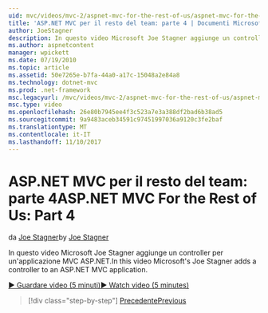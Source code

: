 ```yaml
---
uid: mvc/videos/mvc-2/aspnet-mvc-for-the-rest-of-us/aspnet-mvc-for-the-rest-of-us-part-4
title: 'ASP.NET MVC per il resto del team: parte 4 | Documenti Microsoft'
author: JoeStagner
description: In questo video Microsoft Joe Stagner aggiunge un controller per un'applicazione MVC ASP.NET.
ms.author: aspnetcontent
manager: wpickett
ms.date: 07/19/2010
ms.topic: article
ms.assetid: 50e7265e-b7fa-44a0-a17c-15048a2e84a8
ms.technology: dotnet-mvc
ms.prod: .net-framework
msc.legacyurl: /mvc/videos/mvc-2/aspnet-mvc-for-the-rest-of-us/aspnet-mvc-for-the-rest-of-us-part-4
msc.type: video
ms.openlocfilehash: 26e80b7945ee4f3c523a7e3a388df2bad6b38ad5
ms.sourcegitcommit: 9a9483aceb34591c97451997036a9120c3fe2baf
ms.translationtype: MT
ms.contentlocale: it-IT
ms.lasthandoff: 11/10/2017
---
```

<a name="aspnet-mvc-for-the-rest-of-us-part-4"></a><span data-ttu-id="d223a-103">ASP.NET MVC per il resto del team: parte 4</span><span class="sxs-lookup"><span data-stu-id="d223a-103">ASP.NET MVC For the Rest of Us: Part 4</span></span>
====================
<span data-ttu-id="d223a-104">da [Joe Stagner](https://github.com/JoeStagner)</span><span class="sxs-lookup"><span data-stu-id="d223a-104">by [Joe Stagner](https://github.com/JoeStagner)</span></span>

<span data-ttu-id="d223a-105">In questo video Microsoft Joe Stagner aggiunge un controller per un'applicazione MVC ASP.NET.</span><span class="sxs-lookup"><span data-stu-id="d223a-105">In this video Microsoft's Joe Stagner adds a controller to an ASP.NET MVC application.</span></span>

[<span data-ttu-id="d223a-106">&#9654; Guardare video (5 minuti)</span><span class="sxs-lookup"><span data-stu-id="d223a-106">&#9654; Watch video (5 minutes)</span></span>](https://channel9.msdn.com/Blogs/ASP-NET-Site-Videos/aspnet-mvc-for-the-rest-of-us-part-4)

>[!div class="step-by-step"]
[<span data-ttu-id="d223a-107">Precedente</span><span class="sxs-lookup"><span data-stu-id="d223a-107">Previous</span></span>](aspnet-mvc-for-the-rest-of-us-part-3.md)
